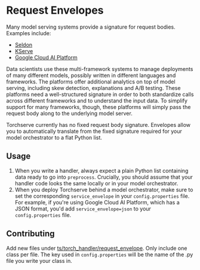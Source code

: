 # Request Envelopes

Many model serving systems provide a signature for request bodies. Examples include:

- [Seldon](https://docs.seldon.io/projects/seldon-core/en/v1.1.0/graph/protocols.html)
- [KServe](https://kserve.github.io/website/)
- [Google Cloud AI Platform](https://cloud.google.com/ai-platform/prediction/docs/online-predict)

Data scientists use these multi-framework systems to manage deployments of many different models, possibly written in different languages and frameworks. The platforms offer additional analytics on top of model serving, including skew detection, explanations and A/B testing. These platforms need a well-structured signature in order to both standardize calls across different frameworks and to understand the input data. To simplify support for many frameworks, though, these platforms will simply pass the request body along to the underlying model server.

Torchserve currently has no fixed request body signature. Envelopes allow you to automatically translate from the fixed signature required for your model orchestrator to a flat Python list.

## Usage
1. When you write a handler, always expect a plain Python list containing data ready to go into `preprocess`. Crucially, you should assume that your handler code looks the same locally or in your model orchestrator.
2. When you deploy Torchserve behind a model orchestrator, make sure to set the corresponding `service_envelope` in your `config.properties` file. For example, if you're using Google Cloud AI Platform, which has a JSON format, you'd add `service_envelope=json` to your `config.properties` file.

## Contributing
Add new files under [ts/torch_handler/request_envelope](https://github.com/pytorch/serve/tree/master/ts/torch_handler). Only include one class per file. The key used in `config.properties` will be the name of the .py file you write your class in.
